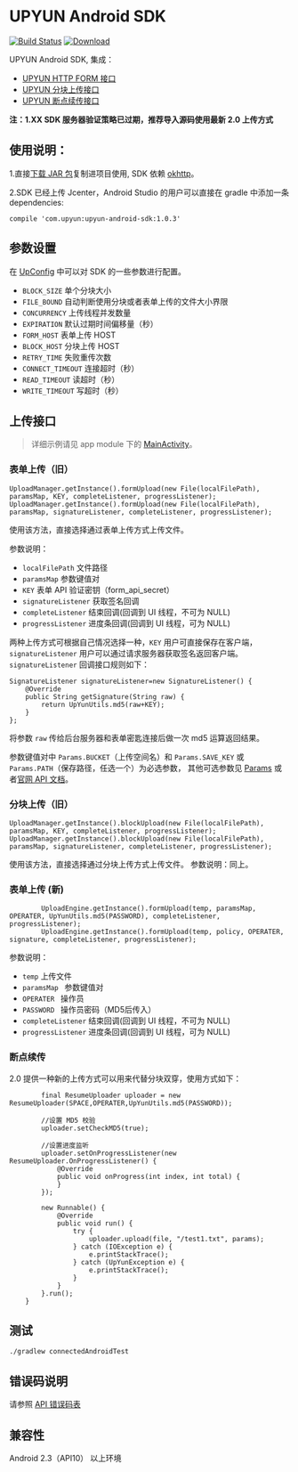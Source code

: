 # UPYUN Android SDK

[![Build Status](https://travis-ci.org/upyun/android-sdk.svg?branch=master)](https://travis-ci.org/upyun/android-sdk)
[ ![Download](https://api.bintray.com/packages/upyun/maven/upyun-android-sdk/images/download.svg) ](https://bintray.com/upyun/maven/upyun-android-sdk/_latestVersion)

UPYUN Android SDK, 集成：
- [UPYUN HTTP FORM 接口](http://docs.upyun.com/api/form_api/)
- [UPYUN 分块上传接口](http://docs.upyun.com/api/multipart_upload/)
- [UPYUN 断点续传接口](http://docs.upyun.com/api/rest_api/#_7)

**注：1.XX SDK 服务器验证策略已过期，推荐导入源码使用最新 2.0 上传方式**

## 使用说明：

1.直接[下载 JAR 包](https://github.com/upyun/android-sdk/tree/master/release-lib/1.0.3)复制进项目使用, SDK 依赖 [okhttp](http://square.github.io/okhttp/)。

2.SDK 已经上传 Jcenter，Android Studio 的用户可以直接在 gradle 中添加一条 dependencies:

```
compile 'com.upyun:upyun-android-sdk:1.0.3'
```
## 参数设置

在 [UpConfig](https://github.com/upyun/android-sdk/blob/master/upyun-android-sdk/src/main/java/com/upyun/library/common/UpConfig.java) 中可以对 SDK 的一些参数进行配置。

* `BLOCK_SIZE` 单个分块大小
* `FILE_BOUND` 自动判断使用分块或者表单上传的文件大小界限
* `CONCURRENCY` 上传线程并发数量
* `EXPIRATION` 默认过期时间偏移量（秒）
* `FORM_HOST` 表单上传 HOST
* `BLOCK_HOST` 分块上传 HOST
* `RETRY_TIME` 失败重传次数
* `CONNECT_TIMEOUT` 连接超时（秒）
* `READ_TIMEOUT` 读超时（秒）
* `WRITE_TIMEOUT` 写超时（秒）


## 上传接口

> 详细示例请见 app module 下的 [MainActivity](https://github.com/upyun/android-sdk/blob/master/app/src/main/java/com/upyun/sdktest/MainActivity.java)。


### 表单上传（旧）

```
UploadManager.getInstance().formUpload(new File(localFilePath), paramsMap, KEY, completeListener, progressListener);
UploadManager.getInstance().formUpload(new File(localFilePath), paramsMap, signatureListener, completeListener, progressListener);
```

使用该方法，直接选择通过表单上传方式上传文件。

参数说明：

* `localFilePath`  文件路径
* `paramsMap`  参数键值对
* `KEY`  表单 API 验证密钥（form_api_secret）
* `signatureListener`  获取签名回调
* `completeListener`  结束回调(回调到 UI 线程，不可为 NULL)
* `progressListener`  进度条回调(回调到 UI 线程，可为 NULL)


两种上传方式可根据自己情况选择一种，`KEY` 用户可直接保存在客户端，`signatureListener` 用户可以通过请求服务器获取签名返回客户端。`signatureListener` 回调接口规则如下：

```
SignatureListener signatureListener=new SignatureListener() {
    @Override
    public String getSignature(String raw) {
        return UpYunUtils.md5(raw+KEY);
    }
};
```
将参数 `raw` 传给后台服务器和表单密匙连接后做一次 md5 运算返回结果。

参数键值对中 `Params.BUCKET`（上传空间名）和 `Params.SAVE_KEY` 或 `Params.PATH`（保存路径，任选一个）为必选参数，
其他可选参数见 [Params](https://github.com/upyun/android-sdk/blob/master/upyun-android-sdk/src/main/java/com/upyun/library/common/Params.java) 或者[官网 API 文档](http://docs.upyun.com/api/form_api/)。

### 分块上传（旧）

```
UploadManager.getInstance().blockUpload(new File(localFilePath), paramsMap, KEY, completeListener, progressListener);
UploadManager.getInstance().blockUpload(new File(localFilePath), paramsMap, signatureListener, completeListener, progressListener);
```

使用该方法，直接选择通过分块上传方式上传文件。
参数说明：同上。

### 表单上传 (新)
```
        UploadEngine.getInstance().formUpload(temp, paramsMap, OPERATER, UpYunUtils.md5(PASSWORD), completeListener, progressListener);
        UploadEngine.getInstance().formUpload(temp, policy, OPERATER, signature, completeListener, progressListener); 

```

参数说明：

* `temp`  上传文件
* `paramsMap `  参数键值对
* `OPERATER ` 操作员
* `PASSWORD `  操作员密码（MD5后传入）
* `completeListener`  结束回调(回调到 UI 线程，不可为 NULL)
* `progressListener`  进度条回调(回调到 UI 线程，可为 NULL)

### 断点续传

2.0 提供一种新的上传方式可以用来代替分块双穿，使用方式如下：

```
		final ResumeUploader uploader = new ResumeUploader(SPACE,OPERATER,UpYunUtils.md5(PASSWORD));

        //设置 MD5 校验
        uploader.setCheckMD5(true);

        //设置进度监听
        uploader.setOnProgressListener(new ResumeUploader.OnProgressListener() {
            @Override
            public void onProgress(int index, int total) {
            }
        });

        new Runnable() {
            @Override
            public void run() {
                try {
                    uploader.upload(file, "/test1.txt", params);
                } catch (IOException e) {
                    e.printStackTrace();
                } catch (UpYunException e) {
                    e.printStackTrace();
                }
            }
        }.run();
    }
```

## 测试

```
./gradlew connectedAndroidTest
```
 

## 错误码说明

请参照 [API 错误码表](http://docs.upyun.com/api/errno/#api)

## 兼容性

Android 2.3（API10） 以上环境
